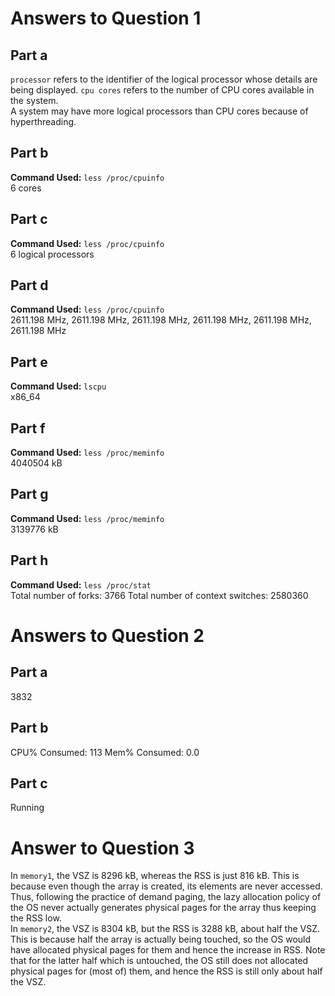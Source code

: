 # Answers to Question 1
## Part a
`processor` refers to the identifier of the logical processor whose details are being displayed. `cpu cores` refers to the number of CPU cores available in the system.</br>
A system may have more logical processors than CPU cores because of hyperthreading.

## Part b
**Command Used:** `less /proc/cpuinfo`</br>
6 cores

## Part c
**Command Used:** `less /proc/cpuinfo`</br>
6 logical processors

## Part d
**Command Used:** `less /proc/cpuinfo`</br>
2611.198 MHz, 2611.198 MHz, 2611.198 MHz, 2611.198 MHz, 2611.198 MHz, 2611.198 MHz

## Part e
**Command Used:** `lscpu`</br>
x86_64

## Part f
**Command Used:** `less /proc/meminfo`</br>
4040504 kB

## Part g
**Command Used:** `less /proc/meminfo`</br>
3139776 kB

## Part h
**Command Used:** `less /proc/stat`</br>
Total number of forks: 3766
Total number of context switches: 2580360



# Answers to Question 2
## Part a
3832

## Part b
CPU% Consumed: 113
Mem% Consumed: 0.0

## Part c
Running



# Answer to Question 3
In `memory1`, the VSZ is 8296 kB, whereas the RSS is just 816 kB. This is because even though the array is created, its elements are never accessed. Thus, following the practice of demand paging, the lazy allocation policy of the OS never actually generates physical pages for the array thus keeping the RSS low.</br>
In `memory2`, the VSZ is 8304 kB, but the RSS is 3288 kB, about half the VSZ. This is because half the array is actually being touched, so the OS would have allocated physical pages for them and hence the increase in RSS. Note that for the latter half which is untouched, the OS still does not allocated physical pages for (most of) them, and hence the RSS is still only about half the VSZ.